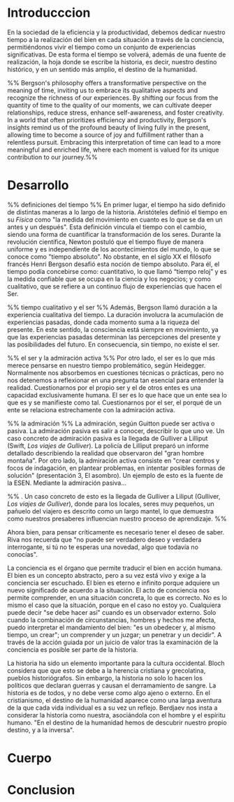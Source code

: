 # Introducccion

En la sociedad de la eficiencia y la productividad, debemos dedicar nuestro tiempo a la realización del bien en cada situación a través de la conciencia, permitiéndonos vivir el tiempo como un conjunto de experiencias significativas. De esta forma el tiempo se volverá, además de una fuente de realización, la hoja donde se escribe la historia, es decir, nuestro destino histórico, y en un sentido más amplio, el destino de la humanidad. 

%% Bergson's philosophy offers a transformative perspective on the meaning of time, inviting us to embrace its qualitative aspects and recognize the richness of our experiences. By shifting our focus from the quantity of time to the quality of our moments, we can cultivate deeper relationships, reduce stress, enhance self-awareness, and foster creativity. In a world that often prioritizes efficiency and productivity, Bergson's insights remind us of the profound beauty of living fully in the present, allowing time to become a source of joy and fulfillment rather than a relentless pursuit. Embracing this interpretation of time can lead to a more meaningful and enriched life, where each moment is valued for its unique contribution to our journey.%%

# Desarrollo

%% definiciones del tiempo %%
En primer lugar, el tiempo ha sido definido de distintas maneras a lo largo de la historia. Aristóteles definió el tiempo en su _Física_ como "la medida del movimiento en cuanto es lo que se da en un antes y un después". Esta definición vincula el tiempo con el cambio, siendo una forma de cuantificar la transformación de los seres. Durante la revolución científica, Newton postuló que el tiempo fluye de manera uniforme y es independiente de los acontecimientos del mundo, lo que se conoce como "tiempo absoluto". No obstante, en el siglo XX el filósofo francés Henri Bergson desafió esta noción de tiempo absoluto. Para él, el tiempo podía concebirse como: cuantitativo, lo que llamó “tiempo reloj” y es la medida confiable que se ocupa en la ciencia y los negocios; y como cualitativo, que se refiere a un continuo flujo de experiencias que hacen el Ser. 

%% tiempo cualitativo y el ser %%
Además, Bergson llamó duración a la experiencia cualitativa del tiempo. La duración involucra la acumulación de experiencias pasadas, donde cada momento suma a la riqueza del presente. En este sentido, la consciencia está siempre en movimiento, ya que las experiencias pasadas determinan las percepciones del presente y las posibilidades del futuro. En consecuencia, sin tiempo, no existe el ser.

%% el ser y la admiración activa %%
Por otro lado, el ser es lo que más merece pensarse en nuestro tiempo problemático, según Heidegger. Normalmente nos absorbemos en cuestiones técnicas o prácticas, pero no nos detenemos a reflexionar en una pregunta tan esencial para entender la realidad. Cuestionarnos por el propio ser y el de otros entes es una capacidad exclusivamente humana. El ser es lo que hace que un ente sea lo que es y se manifieste como tal. Cuestionarnos por el ser, el porqué de un ente se relaciona estrechamente con la admiración activa. 

%% la admiración %%
La admiración, según Guitton puede ser activa o pasiva. La admiración pasiva es salir a conocer, describir lo que uno ve. Un caso concreto de admiración pasiva es la llegada de Gulliver a Lilliput (Swift, _Los viajes de Gulliver_). La policía de Lilliput preparó un informe detallado describiendo la realidad que observaron del "gran hombre montaña". Por otro lado, la admiración activa consiste en "crear centros y focos de indagación, en plantear problemas, en intentar posibles formas de solución" (presentación 3, El asombro). Un ejemplo de esto es la fuente de la ESEN. Mediante la admiración pasiva...

%% . Un caso concreto de esto es la llegada de Gulliver a Liliput (Gulliver, _Los viajes de Gulliver_), donde para los locales, seres muy pequeños, un pañuelo del viajero es descrito como un largo mantel, lo que demuestra como nuestros presaberes influencian nuestro proceso de aprendizaje. %%


Ahora bien, para pensar críticamente es necesario tener el deseo de saber. Riva nos recuerda que "no puede ser verdadero deseo y verdadera interrogante, si tú no te esperas una novedad, algo que todavía no conocías". 

La conciencia es el órgano que permite traducir el bien en acción humana. El bien es un concepto abstracto, pero a su vez está vivo y exige a la conciencia ser escuchado. El bien es eterno e infinito porque adquiere un nuevo significado de acuerdo a la situación. El acto de conciencia nos permite comprender, en una situación concreta, lo que es correcto. No es lo mismo el caso que la situación, porque en el caso no estoy yo. Cualquiera puede decir "se debe hacer así" cuando es un observador externo. Solo cuando la combinación de circunstancias, hombres y hechos me afecta, puedo interpretar el mandamiento del bien: "es un obedecer y, al mismo tiempo, un crear"; un comprender y un juzgar; un penetrar y un decidir". A través de la acción guiada por un juicio de valor tras la examinación de la conciencia es posible ser parte de la historia.

La historia ha sido un elemento importante para la cultura occidental. Bloch considera que que esto se debe a la herencia cristiana y grecolatina, pueblos historiógrafos. Sin embargo, la historia no solo lo hacen los políticos que declaran guerras y causan el derramamiento de sangre. La historia es de todos, y no debe verse como algo ajeno o externo. En el cristianismo, el destino de la humanidad aparece como una larga aventura de la que cada vida individual es a su vez un reflejo. Berdjaev nos insta a considerar la historia como nuestra, asociándola con el hombre y el espíritu humano. "En el destino de la humanidad hemos de descubrir nuestro propio destino, y a la inversa".









# Cuerpo

# Conclusion
